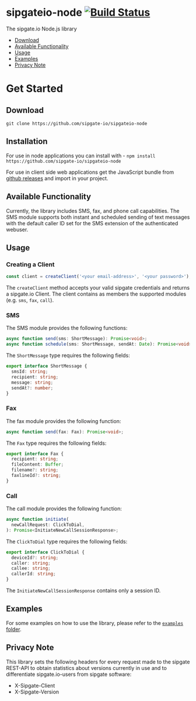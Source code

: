 # sipgateio-node [![Build Status](https://travis-ci.com/sipgate-io/sipgateio-node.svg?branch=master)](https://travis-ci.com/sipgate-io/sipgateio-node)

The sipgate.io Node.js library

- [Download](#download)
- [Available Functionality](#available-functionality)
- [Usage](#usage)
- [Examples](#examples)
- [Privacy Note](#privacy-note)

# Get Started

## Download

`git clone https://github.com/sipgate-io/sipgateio-node`

## Installation

For use in node applications you can install with - `npm install https://github.com/sipgate-io/sipgateio-node`

For use in client side web applications get the JavaScript bundle from [github releases](#releases) and import in your project.

## Available Functionality

Currently, the library includes SMS, fax, and phone call capabilities. The SMS module supports both instant and scheduled sending of text messages with the default caller ID set for the SMS extension of the authenticated webuser.

## Usage

### Creating a Client

```typescript
const client = createClient('<your email-address>', '<your password>');
```

The `createClient` method accepts your valid sipgate credentials and returns a sipgate.io Client.
The client contains as members the supported modules (e.g. `sms`, `fax`, `call`).

### SMS

The SMS module provides the following functions:

```typescript
async function send(sms: ShortMessage): Promise<void>;
async function schedule(sms: ShortMessage, sendAt: Date): Promise<void>;
```

The `ShortMessage` type requires the following fields:

```typescript
export interface ShortMessage {
  smsId: string;
  recipient: string;
  message: string;
  sendAt?: number;
}
```

### Fax

The fax module provides the following function:

```typescript
async function send(fax: Fax): Promise<void>;
```

The `Fax` type requires the following fields:

```typescript
export interface Fax {
  recipient: string;
  fileContent: Buffer;
  filename?: string;
  faxlineId?: string;
}
```

### Call

The call module provides the following function:

```typescript
async function initiate(
  newCallRequest: ClickToDial,
): Promise<InitiateNewCallSessionResponse>;
```

The `ClickToDial` type requires the following fields:

```typescript
export interface ClickToDial {
  deviceId?: string;
  caller: string;
  callee: string;
  callerId: string;
}
```

The `InitiateNewCallSessionResponse` contains only a session ID.

## Examples

For some examples on how to use the library, please refer to the [`examples` folder](./examples).

## Privacy Note

This library sets the following headers for every request made to the sipgate REST-API to obtain statistics about versions currently in use and to differentiate sipgate.io-users from sipgate software:

- X-Sipgate-Client
- X-Sipgate-Version
